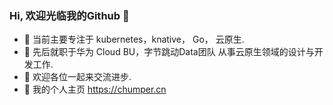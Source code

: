 ### Hi, 欢迎光临我的Github 👋

- 🌱 当前主要专注于 kubernetes，knative， Go， 云原生.
- 🔭 先后就职于华为 Cloud BU，字节跳动Data团队 从事云原生领域的设计与开发工作.
- 👯 欢迎各位一起来交流进步.
- 🤔 我的个人主页 https://chumper.cn
